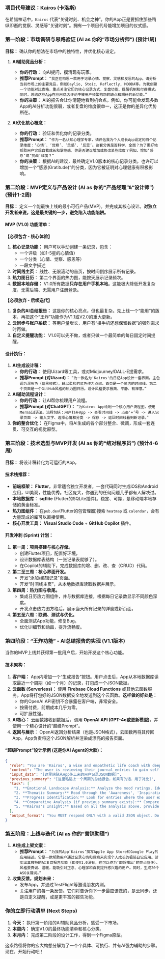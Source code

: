 ### **项目代号建议：Kairos (卡洛斯)**

在希腊神话中，`Kairos` 代表“关键时刻、机会之神”。你的App正是要抓住那些稍纵即逝的觉察、灵感等“关键时刻”。拥有一个项目代号能增加项目的仪式感。

### **第一阶段：市场调研与思路验证 (AI as 你的“市场分析师”) (预计1周)**

**目标：** 确认你的想法在市场中的独特性，并优化核心设定。

1.  **AI辅助竞品分析：**

      * **你的行动：** 向AI提问，摸清现有玩家。
      * **推荐Prompt：** `“我正在构思一款用于记录心情、觉察、灵感和反思的App。请分析当前市场上的主要竞品，例如Daylio, Stoic, Reflectly, MOODA等。为我创建一个功能对比表格，重点关注它们的核心记录方式、复盘功能、提醒机制和付费模式。同时，总结这些App在应用商店评论中被用户频繁抱怨的缺点和期待的新功能。”`
      * **你的决策：** AI的报告会让你清楚地看到机会点。例如，你可能会发现多数App的AI分析功能很弱，或者复盘的维度很单一，这正是你的差异化优势所在。

2.  **AI优化核心概念：**

      * **你的行动：** 验证和优化你的记录分类。
      * **推荐Prompt：** `“作为一名认知心理学专家，请评估我为个人成长App设定的四个记录维度：‘心情’、‘觉察’、‘灵感’、‘反思’。这套分类是否科学、全面？为了更好地帮助用户实现自我成长和掌控感，你是否建议增加或修改某些维度？例如，增加‘感恩’或‘挑战’维度？”`
      * **你的决策：** 根据AI的建议，最终确定V1.0版本的核心记录分类。也许可以增加一个“感恩(Gratitude)”的分类，因为它被证明对心理健康有积极影响。

### **第二阶段：MVP定义与产品设计 (AI as 你的“产品经理”&“设计师”) (预计1-2周)**

**目标：** 定义一个能最快上线的最小可行产品(MVP)，并完成其核心设计。**对独立开发者来说，这是最关键的一步，避免陷入功能陷阱。**

#### **MVP (V1.0) 功能清单：**

**【必须包含 - 核心体验】**

1.  **核心记录功能：** 用户可以手动创建一条记录，包含：
      * 一个评级（如1-5星的心情值）
      * 一个分类（心情、觉察、感恩等）
      * 一段文字描述
2.  **时间线主页：** 线性、无限滚动的首页，按时间倒序展示所有记录。
3.  **热力图日历：** 第二个界面的热力图，能按天展示记录频次。
4.  **数据本地存储：** V1.0所有数据**只存在用户手机本地**。这能极大降低开发复杂度，无需后端、无需用户注册登录。

**【必须放弃 - 后续迭代】**

1.  **复杂的AI总结报告：** 这是你的核心亮点，但也最复杂。先上线一个“能用”的版本，再把这个“王炸”功能作为V1.1或V2.0的重大更新。
2.  **云同步与账户系统：** 等用户量增长，用户有“换手机还想保留数据”的强烈需求时再做。
3.  **自定义提醒功能：** V1.0可以先不做，或者只做一个最简单的每日固定时间提醒。

#### **设计执行：**

1.  **AI生成设计稿：**
      * **你的行动：** 使用Uizard等工具，或对Midjourney/DALL-E提需求。
      * **推荐Prompt (对Uizard)：** `“为一款名为'Kairos'的日记App设计一套界面。主色调为深灰色（暗黑模式），辅以柔和的蓝色作为点缀。首页是一个简洁的时间线。第二个页面是一个GitHub风格的热力图日历。设计风格要求极简、平静、有禅意。”`
2.  **AI辅助流程设计：**
      * **你的行动：** 让AI帮你梳理用户流程。
      * **推荐Prompt (对ChatGPT)：** `“为Kairos App绘制一个核心用户流程图，使用Mermaid语法。流程包括：用户打开App -> 查看时间线 -> 点击‘+’号 -> 进入记录页面 -> 输入文字、选择心情和分类 -> 保存 -> 返回时间线看到新记录。”`
3.  **你的整合优化：** 在Figma中，将AI生成的各个部分整合、微调，形成一套连贯、可交互的视觉原型。

### **第三阶段：技术选型与MVP开发 (AI as 你的“结对程序员”) (预计4-6周)**

**目标：** 将设计稿转化为可运行的App。

#### **技术栈推荐：**

  * **前端框架：** **Flutter**。非常适合独立开发者，一套代码同时生成iOS和Android应用，UI美观，性能优秀。社区庞大，你遇到的任何问题几乎都有人解决过。
  * **本地数据库：** **sqflite** (Flutter的SQLite插件)。稳定、可靠，是移动端本地存储的黄金标准。
  * **热力图组件：** 在`pub.dev`(Flutter的包管理器)搜索 `heatmap` 或 `calendar`，会有大量现成的库可以直接使用。
  * **核心开发工具：** **Visual Studio Code** + **GitHub Copilot** 插件。

#### **开发冲刺 (Sprint) 计划：**

1.  **第一周：项目搭建与核心存储。**
      * 创建Flutter项目，配置好环境。
      * 设计数据库表结构（一张记录表就够了）。
      * 在Copilot的辅助下，完成数据库的增、删、改、查（CRUD）代码。
2.  **第二至三周：核心界面开发。**
      * 开发“添加/编辑记录”页面。
      * 开发“时间线主页”，从本地数据库读取数据并展示。
3.  **第四周：热力图与收尾。**
      * 集成日历热力图组件，并与数据库连接，根据每日记录数显示不同颜色深度。
      * 开发点击热力图方格后，展示当天所有记录的弹窗或新页面。
4.  **第五至六周：联调、测试与优化。**
      * 全面测试App功能，修复Bug。
      * 优化UI细节和动画，提升流畅度。

### **第四阶段：“王炸功能” - AI总结报告的实现 (V1.1版本)**

当你的MVP上线并获得第一批用户后，开始开发这个核心功能。

#### **技术架构：**

1.  **客户端：** App内增加一个“生成报告”按钮。用户点击后，App从本地数据库读取最近一个周期（如一个月）的记录，打包成一个JSON数据。
2.  **云函数 (Serverless)：** 使用 **Firebase Cloud Functions** 或其他云函数服务。App将打包好的JSON数据安全地发送到这个云函数。**这样做的好处是：**
      * 你的OpenAI API密钥不会暴露在客户端，非常安全。
      * 按需付费，前期成本几乎为零。
      * 可扩展性强。
3.  **AI核心：** 云函数接收到数据后，调用 **OpenAI API (GPT-4o或更新模型)**，并使用一个精心设计的“超级Prompt”。
4.  **返回与展示：** OpenAI返回分析结果（也是JSON格式），云函数再将其传回App。App负责将这个JSON解析并渲染成漂亮的报告页面。

#### **“超级Prompt”设计示例 (这是你AI Agent的大脑)：**

```json
{
  "role": "You are 'Kairos', a wise and empathetic life coach with deep knowledge of psychology, philosophy, and mindfulness. Your tone is insightful, encouraging, but not overly sentimental. You focus on concrete observations and actionable advice.",
  "context": "The user is reviewing their journal entries to gain self-awareness and track personal growth. Help them see their journey objectively.",
  "input_data": "[这里粘贴从App传上来的用户记录JSON数据]",
  "previous_summary": "[这里粘贴上一个周期的总结报告，如果有的话，用于对比]",
  "task": [
    "1. **Emotional Landscape Analysis:** Analyze the mood ratings. Identify the dominant moods, emotional shifts, and potential triggers mentioned in the text.",
    "2. **Thematic Summary:** Read through the 'Awareness', 'Inspiration', and 'Reflection' entries. Summarize the recurring themes or topics the user is contemplating.",
    "3. **Progress Identification:** Look for entries where the user explicitly mentions overcoming a challenge, learning something new, or achieving a goal. Highlight these as 'Moments of Growth'.",
    "4. **Comparative Analysis (if previous_summary exists):** Compare the current period's themes and emotional landscape to the previous one. Point out what has changed, improved, or what new challenges have emerged.",
    "5. **Kairos's Insight:** Based on all the analysis above, provide one thought-provoking question or a small, actionable piece of advice to encourage the user on their journey for the next period. For example, if they often reflect on procrastination, you might suggest a specific mindfulness technique to try."
  ],
  "output_format": "You MUST respond ONLY with a valid JSON object. Do not include any other text or explanations. The JSON object should have the following keys: 'emotional_landscape', 'key_themes', 'growth_moments', 'comparison_note', 'kairos_insight'."
}
```

### **第五阶段：上线与迭代 (AI as 你的“营销助理”)**

1.  **AI生成上架文案：**
      * **推荐Prompt：** `“为我的App‘Kairos’撰写Apple App Store和Google Play的应用描述。它是一款帮助用户通过记录心情和觉察来实现个人成长的极简日记应用。请突出其独特的AI复盘报告功能（即使V1.0没有，也可以作为‘即将推出’的亮点宣传）。风格要真诚、温暖，能吸引对正念、心理学和自我提升感兴趣的用户。同时，生成20个ASO关键词。”`
2.  **收集反馈，规划未来：**
      * 发布App，并通过TestFlight等邀请朋友内测。
      * 关注用户的每一条反馈。它们将告诉你下一步最应该做的，是云同步，还是自定义提醒，或是更丰富的报告功能。

### **你的立即行动清单 (Next Steps)**

1.  **今天：** 执行第一阶段的AI辅助竞品分析，感受一下市场。
2.  **本周内：** 确定V1.0的最终功能清单和核心分类。
3.  **本月内：** 完成第二阶段的设计工作，得到一个Figma原型。

这条路径将你的宏大构想分解为了一个个具体、可执行、并有AI强力辅助的步骤。现在，开始行动吧！